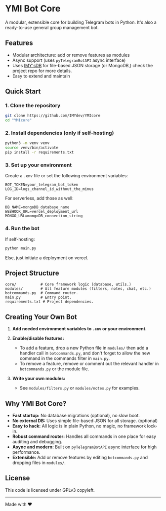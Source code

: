 # YMI Bot Core

A modular, extensible core for building Telegram bots in Python.
It's also a ready-to-use general group management bot.

## Features
- Modular architecture: add or remove features as modules
- Async support (uses `pyTelegramBotAPI` async interface)
- Uses [IMY'sDB](https://github.com/IMYdev/IMY-sDB/) for file-based JSON storage (or MongoDB,) check the project repo for more details.
- Easy to extend and maintain

## Quick Start

### 1. Clone the repository
```zsh
git clone https://github.com/IMYdev/YMIcore
cd "YMIcore"
```

### 2. Install dependencies (only if self-hosting)
```zsh
python3 -m venv venv
source venv/bin/activate
pip install -r requirements.txt
```

### 3. Set up your environment
Create a `.env` file or set the following environment variables:
```
BOT_TOKEN=your_telegram_bot_token
LOG_ID=logs_channel_id_without_the_minus
```
For serverless, add those as well:
```
DB_NAME=mongoDB_database_name
WEBHOOK_URL=vercel_deployment_url
MONGO_URL=mongoDB_connection_string
```


### 4. Run the bot
If self-hosting:
```zsh
python main.py
```
Else, just initiate a deployment on vercel.

## Project Structure
```
core/           # Core framework logic (database, utils.)
modules/        # All feature modules (filters, notes, chat, etc.)
botcommands.py  # Command router.
main.py         # Entry point.
requirements.txt # Project dependencies.
```

## Creating Your Own Bot
1. **Add needed environment variables to `.env` or your environment.**

2. **Enable/disable features:**
   - To add a feature, drop a new Python file in `modules/` then add a handler call in `botcommands.py`, and don't forget to allow the new command in the commands filter in `main.py`.
   - To remove a feature, remove or comment out the relevant handler in `botcommands.py` or the module file.
3. **Write your own modules:**
   - See `modules/filters.py` or `modules/notes.py` for examples.

## Why YMI Bot Core?
- **Fast startup:** No database migrations (optional), no slow boot.
- **No external DB:** Uses simple file-based JSON for all storage. (optional)
- **Easy to hack:** All logic is in plain Python, no magic, no framework lock-in.
- **Robust command router:** Handles all commands in one place for easy auditing and debugging.
- **Async and modern:** Built on `pyTelegramBotAPI` async interface for high performance.
- **Extensible:** Add or remove features by editing `botcommands.py` and dropping files in `modules/`.

## License
This code is licensed under GPLv3 copyleft.

---
Made with ❤️
